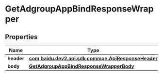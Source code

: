 

# GetAdgroupAppBindResponseWrapper


## Properties

Name | Type | Description | Notes
------------ | ------------- | ------------- | -------------
**header** | [**com.baidu.dev2.api.sdk.common.ApiResponseHeader**](com.baidu.dev2.api.sdk.common.ApiResponseHeader.md) |  |  [optional]
**body** | [**GetAdgroupAppBindResponseWrapperBody**](GetAdgroupAppBindResponseWrapperBody.md) |  |  [optional]



